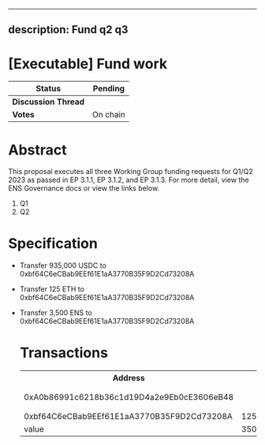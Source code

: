   ---
  description: Fund q2 q3
  ---
  
  # [Executable] Fund work 
  
  | **Status**            | Pending                                                                                                                                      |
  | --------------------- | ------------------------------------------------------------------------------------------------------------------------------------------- |
  | **Discussion Thread** |                                                                                                 |
  | **Votes**             | On chain                                                                                                                                     |
  
  # Abstract
  This proposal executes all three Working Group funding requests for Q1/Q2 2023 as passed in EP 3.1.1, EP 3.1.2, and EP 3.1.3. For more detail, view the ENS Governance docs or view the links below.
1. Q1
2. Q2
  
  # Specification
  - Transfer 935,000 USDC to 0xbf64C6eCBab9EEf61E1aA3770B35F9D2Cd73208A
- Transfer 125 ETH to 0xbf64C6eCBab9EEf61E1aA3770B35F9D2Cd73208A
- Transfer 3,500 ENS to 0xbf64C6eCBab9EEf61E1aA3770B35F9D2Cd73208A


  
  # Transactions
  
  <table>
  <tr>
      <th>Address</th>
      <th>Value</th>
      <th>Function</th>
      <th>Argument</th>
      <th>Value</th>
  </tr>
  <tr>
          <td rowspan=2>0xA0b86991c6218b36c1d19D4a2e9Eb0cE3606eB48</td>
          <td rowspan=2></td>
          <td rowspan=2>transfer</td>
          <td>to</td>
          <td>0xbf64C6eCBab9EEf61E1aA3770B35F9D2Cd73208A</td>
        </tr>
        <tr>
          <td>value</td>
          <td>935000000000</td>
        </tr>
        <tr>
          <td rowspan=2>0xbf64C6eCBab9EEf61E1aA3770B35F9D2Cd73208A</td>
          <td rowspan=2>125 ETH</td>
          <td rowspan=2></td>
          <td rowspan=2></td>
          <td rowspan=2></td>
        </tr>
        <tr>
          <td rowspan=2>0xC18360217D8F7Ab5e7c516566761Ea12Ce7F9D72</td>
          <td rowspan=2></td>
          <td rowspan=2>transfer</td>
          <td>to</td>
          <td>0xbf64C6eCBab9EEf61E1aA3770B35F9D2Cd73208A</td>
        </tr>
        <tr>
          <td>value</td>
          <td>3500000000000000000000</td>
        </tr>
        </table>
  
